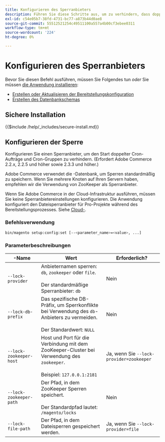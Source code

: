 ```yaml
---
title: Konfigurieren des Sperranbieters
description: Führen Sie diese Schritte aus, um zu verhindern, dass doppelte Cron-Aufträge und Cron-Gruppen in Ihrer Adobe Commerce-Bereitstellung ausgeführt werden.
exl-id: c54e05b7-38fd-4731-bc77-a873b44d0ae8
source-git-commit: 55512521254c49511100a557a4b00cf3ebee0311
workflow-type: tm+mt
source-wordcount: '224'
ht-degree: 0%

---
```


# Konfigurieren des Sperranbieters

Bevor Sie diesen Befehl ausführen, müssen Sie Folgendes tun *oder* Sie müssen [die Anwendung installieren](../advanced.md):

* [Erstellen oder Aktualisieren der Bereitstellungskonfiguration](deployment.md)
* [Erstellen des Datenbankschemas](database.md)

## Sichere Installation

{{$include /help/_includes/secure-install.md}}

## Konfigurieren der Sperre

Konfigurieren Sie einen Sperranbieter, um den Start doppelter Cron-Aufträge und Cron-Gruppen zu verhindern. (Erfordert Adobe Commerce 2.2.x, 2.2.5 und höher sowie 2.3.3 und höher.)

Adobe Commerce verwendet die -Datenbank, um Sperren standardmäßig zu speichern. Wenn Sie mehrere Knoten auf Ihren Servern haben, empfehlen wir die Verwendung von ZooKeeper als Sperranbieter.

Wenn Sie Adobe Commerce in der Cloud-Infrastruktur ausführen, müssen Sie keine Sperranbietereinstellungen konfigurieren. Die Anwendung konfiguriert den Dateisperranbieter für Pro-Projekte während des Bereitstellungsprozesses. Siehe [Cloud-](https://experienceleague.adobe.com/de/docs/commerce-cloud-service/user-guide/configure/env/stage/variables-cloud).

### Befehlsverwendung

```bash
bin/magento setup:config:set [--<parameter_name>=<value>, ...]
```

### Parameterbeschreibungen

| -Name | Wert | Erforderlich? |
|--- |--- |--- |
| `--lock-provider` | Anbieternamen sperren: `db`, `zookeeper` oder `file`.<br><br>Der standardmäßige Sperranbieter: `db` | Nein |
| `--lock-db-prefix` | Das spezifische DB-Präfix, um Sperrkonflikte bei Verwendung des `db`-Anbieters zu vermeiden.<br><br>Der Standardwert: `NULL` | Nein |
| `--lock-zookeeper-host` | Host und Port für die Verbindung mit dem ZooKeeper-Cluster bei Verwendung des `zookeeper`.<br><br>Beispiel: `127.0.0.1:2181` | Ja, wenn Sie `--lock-provider=zookeeper` |
| `--lock-zookeeper-path` | Der Pfad, in dem ZooKeeper Sperren speichert.<br><br>Der Standardpfad lautet: `/magento/locks` | Nein |
| `--lock-file-path` | Der Pfad, in dem Dateisperren gespeichert werden. | Ja, wenn Sie `--lock-provider=file` |

<!-- Last updated from includes: 2022-09-08 11:33:05 -->
